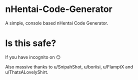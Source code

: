 # nHentai-Code-Generator 
A simple, console based nHentai Code Generator.

# Is this safe?
If you have incognito on :smirk:



Also massive thanks to u/SnipahShot, u/boriisi, u/FlamptX and u/ThatsALovelyShirt.
